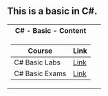 <h2> This is a basic in C#. </h2>
<table>

<tr>
  <th> C# - Basic - Content </th>
   
</tr>

<tr>
<td>

| **Course**                                                            | **Link**                                                   |
| --------------------------------------------------------------------- | ---------------------------------------------------------- |
| <a> C# Basic Labs </a>               |<a href="https://github.com/Argatski/SoftUni/tree/main/C%23%20Basic/C%23-Basic-Lab"> Link</a> |
| <a> C# Basic Exams </a>               | <a href = "https://github.com/Argatski/SoftUni/tree/main/C%23%20Basic/Exam%20-%20Basic%20C%23"> Link </a>|
</td>
<td>

</table>
